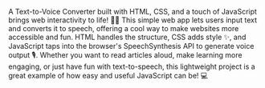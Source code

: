 A Text-to-Voice Converter built with HTML, CSS, and a touch of JavaScript brings web interactivity to life! 🎤💬 This simple web app lets users input text and converts it to speech, offering a cool way to make websites more accessible and fun. HTML handles the structure, CSS adds style ✨, and JavaScript taps into the browser's SpeechSynthesis API to generate voice output 🎙️. Whether you want to read articles aloud, make learning more engaging, or just have fun with text-to-speech, this lightweight project is a great example of how easy and useful JavaScript can be! 💻
